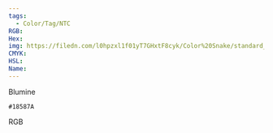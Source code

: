 ```yaml
---
tags:
  - Color/Tag/NTC
RGB:
Hex:
img: https://filedn.com/l0hpzxl1f01yT7GHxtF8cyk/Color%20Snake/standard_csv_to_svg//18587A.svg
CMYK:
HSL:
Name:
---
```

Blumine
```palette
#18587A
```
RGB
